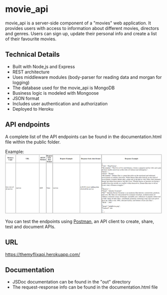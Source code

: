# movie_api

movie_api is a server-side component of a "movies" web application. It provides users with access to information about different movies, directors and genres. Users can sign up, update their personal info and create a list of their favourite movies.

## Technical Details

* Built with Node,js and Express
* REST architecture
* Uses middleware modules (body-parser for reading data and morgan for logging)
* The database used for the movie_api is MongoDB
* Business logic is modeled with Mongoose
* JSON format
* Includes user authentication and authorization
* Deployed to Heroku

## API endpoints

A complete list of the API endpoints can be found in the documentation.html file within the public folder.

Example: 
![APIendpoints](https://github.com/DennisPierins/movie_api/blob/main/public/movie_api-screenshot.PNG)

You can test the endpoints using [Postman](https://www.postman.com/), an API client to create, share, test and document APIs.

## URL

https://themyflixapi.herokuapp.com/ 

## Documentation

* JSDoc documentation can be found in the "out" directory
* The request-response info can be found in the documentation.html file